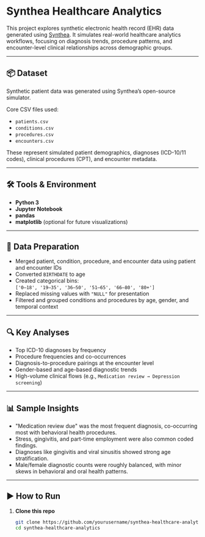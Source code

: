 # Synthea Healthcare Analytics

This project explores synthetic electronic health record (EHR) data generated using [Synthea](https://github.com/synthetichealth/synthea). It simulates real-world healthcare analytics workflows, focusing on diagnosis trends, procedure patterns, and encounter-level clinical relationships across demographic groups.

---

## 📦 Dataset

Synthetic patient data was generated using Synthea’s open-source simulator.

Core CSV files used:
- `patients.csv`
- `conditions.csv`
- `procedures.csv`
- `encounters.csv`

These represent simulated patient demographics, diagnoses (ICD-10/11 codes), clinical procedures (CPT), and encounter metadata.

---

## 🛠 Tools & Environment

- **Python 3**
- **Jupyter Notebook**
- **pandas**
- **matplotlib** (optional for future visualizations)

---

## 🧹 Data Preparation

- Merged patient, condition, procedure, and encounter data using patient and encounter IDs
- Converted `BIRTHDATE` to age
- Created categorical bins:  
  `['0–18', '19–35', '36–50', '51–65', '66–80', '80+']`
- Replaced missing values with `"NULL"` for presentation
- Filtered and grouped conditions and procedures by age, gender, and temporal context

---

## 🔍 Key Analyses

- Top ICD-10 diagnoses by frequency
- Procedure frequencies and co-occurrences
- Diagnosis-to-procedure pairings at the encounter level
- Gender-based and age-based diagnostic trends
- High-volume clinical flows (e.g., `Medication review → Depression screening`)

---

## 📊 Sample Insights

- "Medication review due" was the most frequent diagnosis, co-occurring most with behavioral health procedures.
- Stress, gingivitis, and part-time employment were also common coded findings.
- Diagnoses like gingivitis and viral sinusitis showed strong age stratification.
- Male/female diagnostic counts were roughly balanced, with minor skews in behavioral and oral health patterns.

---

## ▶️ How to Run

1. **Clone this repo**
   ```bash
   git clone https://github.com/yourusername/synthea-healthcare-analytics.git
   cd synthea-healthcare-analytics
